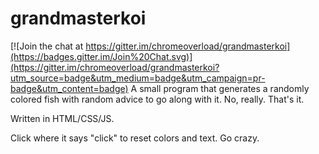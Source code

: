 # grandmasterkoi

[![Join the chat at https://gitter.im/chromeoverload/grandmasterkoi](https://badges.gitter.im/Join%20Chat.svg)](https://gitter.im/chromeoverload/grandmasterkoi?utm_source=badge&utm_medium=badge&utm_campaign=pr-badge&utm_content=badge)
A small program that generates a randomly colored fish with random advice to go along with it. No, really. That's it.

Written in HTML/CSS/JS.

Click where it says "click" to reset colors and text. Go crazy.
